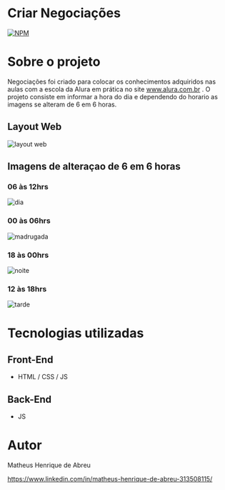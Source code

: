 # Criar Negociações
[![NPM](https://img.shields.io/npm/l/react)](https://github.com/tianopo/hora-do-dia/commit/f06b2ee7b3537b8d4effe34dc65440e68618cfff) 

# Sobre o projeto

Negociações foi criado para colocar os conhecimentos adquiridos nas aulas com a escola da Alura em prática no site www.alura.com.br .
O projeto consiste em informar a hora do dia e dependendo do horario as imagens se alteram de 6 em 6 horas.

## Layout Web
![layout web](https://user-images.githubusercontent.com/92820414/167903035-4e991996-0883-452a-9c34-cab6ea38182f.png)

## Imagens de alteraçao de 6 em 6 horas
### 06 às 12hrs
![dia](https://user-images.githubusercontent.com/92820414/167903064-43eea0ac-8057-40f1-b0f7-a667ac868272.jpg)
### 00 às 06hrs
![madrugada](https://user-images.githubusercontent.com/92820414/167903078-813ce2cb-34e5-4f35-84d5-d2ea3c31daae.jpg)
### 18 às 00hrs
![noite](https://user-images.githubusercontent.com/92820414/167903090-93db0947-475f-42ff-b0e8-a856126642fe.jpg)
### 12 às 18hrs
![tarde](https://user-images.githubusercontent.com/92820414/167903112-76ba355a-13a1-4125-84ca-8aa7daa9dde2.jpg)

# Tecnologias utilizadas
## Front-End
- HTML / CSS / JS

## Back-End
- JS

# Autor

Matheus Henrique de Abreu

https://www.linkedin.com/in/matheus-henrique-de-abreu-313508115/
